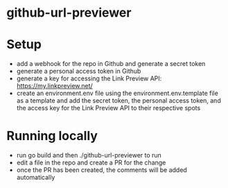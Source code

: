 # github-url-previewer

# Setup

- add a webhook for the repo in Github and generate a secret token
- generate a personal access token in Github
- generate a key for accessing the Link Preview API: https://my.linkpreview.net/
- create an environment.env file using the environment.env.template file as a template and add the secret token, the personal access token, and the access key for the Link Preview API to their respective spots

# Running locally

- run go build and then ./github-url-previewer to run
- edit a file in the repo and create a PR for the change
- once the PR has been created, the comments will be added automatically 

